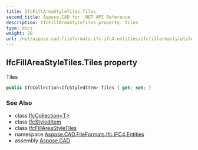 ```yaml
---
title: IfcFillAreaStyleTiles.Tiles
second_title: Aspose.CAD for .NET API Reference
description: IfcFillAreaStyleTiles property. Tiles
type: docs
weight: 20
url: /net/aspose.cad.fileformats.ifc.ifc4.entities/ifcfillareastyletiles/tiles/
---
```

## IfcFillAreaStyleTiles.Tiles property

Tiles

```csharp
public IfcCollection<IfcStyledItem> Tiles { get; set; }
```

### See Also

* class [IfcCollection&lt;T&gt;](../../../aspose.cad.fileformats.ifc/ifccollection-1/)
* class [IfcStyledItem](../../ifcstyleditem/)
* class [IfcFillAreaStyleTiles](../)
* namespace [Aspose.CAD.FileFormats.Ifc.IFC4.Entities](../../ifcfillareastyletiles/)
* assembly [Aspose.CAD](../../../)


